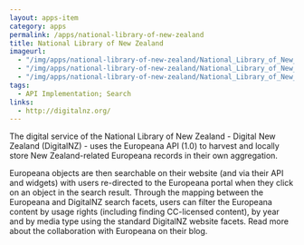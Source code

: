 ```yaml
---
layout: apps-item
category: apps
permalink: /apps/national-library-of-new-zealand
title: National Library of New Zealand
imageurl:
  - "/img/apps/national-library-of-new-zealand/National_Library_of_New_Zealand.png"
  - "/img/apps/national-library-of-new-zealand/National_Library_of_New_Zealand_2.png"
  - "/img/apps/national-library-of-new-zealand/National_Library_of_New_Zealand_3.png"
tags:
  - API Implementation; Search
links:
  - http://digitalnz.org/
---
```


The digital service of the National Library of New Zealand - Digital New Zealand (DigitalNZ) - uses the Europeana API (1.0) to harvest and locally store New Zealand-related Europeana records in their own aggregation.

Europeana objects are then searchable on their website (and via their API and widgets) with users re-directed to the Europeana portal when they click on an object in the search result. Through the mapping between the Europeana and DigitalNZ search facets, users can filter the Europeana content by usage rights (including finding CC-licensed content), by year and by media type using the standard DigitalNZ website facets. Read more about the collaboration with Europeana on their blog.
